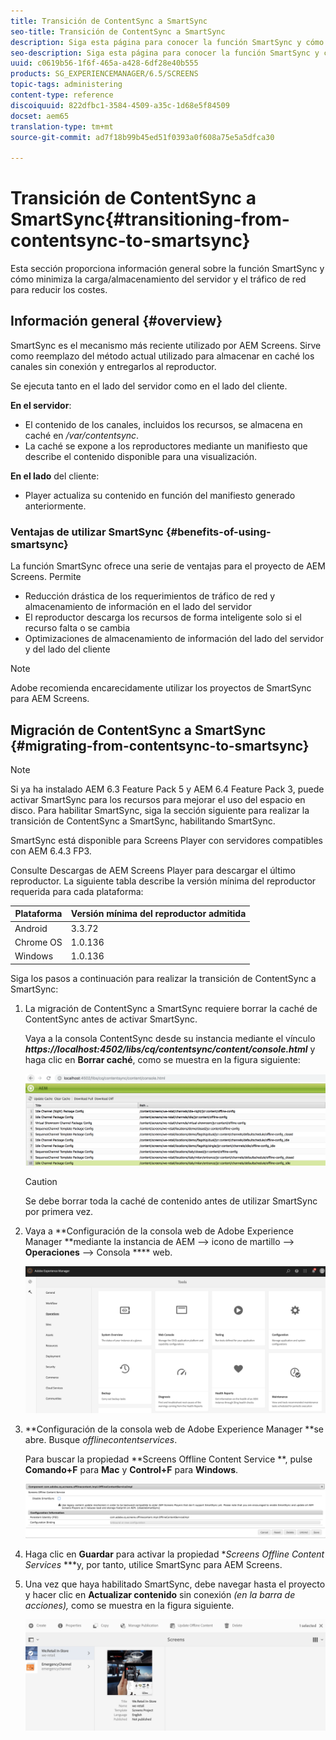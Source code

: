 ```yaml
---
title: Transición de ContentSync a SmartSync
seo-title: Transición de ContentSync a SmartSync
description: Siga esta página para conocer la función SmartSync y cómo puede realizar la transición de ContentSync a SmartSync.
seo-description: Siga esta página para conocer la función SmartSync y cómo puede realizar la transición de ContentSync a SmartSync.
uuid: c0619b56-1f6f-465a-a428-6df28e40b555
products: SG_EXPERIENCEMANAGER/6.5/SCREENS
topic-tags: administering
content-type: reference
discoiquuid: 822dfbc1-3584-4509-a35c-1d68e5f84509
docset: aem65
translation-type: tm+mt
source-git-commit: ad7f18b99b45ed51f0393a0f608a75e5a5dfca30

---
```



# Transición de ContentSync a SmartSync{#transitioning-from-contentsync-to-smartsync}

Esta sección proporciona información general sobre la función SmartSync y cómo minimiza la carga/almacenamiento del servidor y el tráfico de red para reducir los costes.

## Información general {#overview}

SmartSync es el mecanismo más reciente utilizado por AEM Screens. Sirve como reemplazo del método actual utilizado para almacenar en caché los canales sin conexión y entregarlos al reproductor.

Se ejecuta tanto en el lado del servidor como en el lado del cliente.

**En el servidor**:

* El contenido de los canales, incluidos los recursos, se almacena en caché en */var/contentsync*.
* La caché se expone a los reproductores mediante un manifiesto que describe el contenido disponible para una visualización.

**En el lado** del cliente:

* Player actualiza su contenido en función del manifiesto generado anteriormente.

### Ventajas de utilizar SmartSync {#benefits-of-using-smartsync}

La función SmartSync ofrece una serie de ventajas para el proyecto de AEM Screens. Permite

* Reducción drástica de los requerimientos de tráfico de red y almacenamiento de información en el lado del servidor
* El reproductor descarga los recursos de forma inteligente solo si el recurso falta o se cambia
* Optimizaciones de almacenamiento de información del lado del servidor y del lado del cliente

>[!NOTE]
>
>Adobe recomienda encarecidamente utilizar los proyectos de SmartSync para AEM Screens.

## Migración de ContentSync a SmartSync {#migrating-from-contentsync-to-smartsync}

>[!NOTE]
>
>Si ya ha instalado AEM 6.3 Feature Pack 5 y AEM 6.4 Feature Pack 3, puede activar SmartSync para los recursos para mejorar el uso del espacio en disco. Para habilitar SmartSync, siga la sección siguiente para realizar la transición de ContentSync a SmartSync, habilitando SmartSync.
>
>SmartSync está disponible para Screens Player con servidores compatibles con AEM 6.4.3 FP3.
>
>Consulte Descargas [](https://download.macromedia.com/screens/) de AEM Screens Player para descargar el último reproductor. La siguiente tabla describe la versión mínima del reproductor requerida para cada plataforma:

| **Plataforma** | **Versión mínima del reproductor admitida** |
|---|---|
| Android | 3.3.72 |
| Chrome OS | 1.0.136 |
| Windows | 1.0.136 |

Siga los pasos a continuación para realizar la transición de ContentSync a SmartSync:

1. La migración de ContentSync a SmartSync requiere borrar la caché de ContentSync antes de activar SmartSync.

   Vaya a la consola ContentSync desde su instancia mediante el vínculo ***https://localhost:4502/libs/cq/contentsync/content/console.html*** y haga clic en **Borrar caché**, como se muestra en la figura siguiente:

   ![clear_contesync_cache](assets/clear_contesync_cache.png)

   >[!CAUTION]
   >
   >Se debe borrar toda la caché de contenido antes de utilizar SmartSync por primera vez.

1. Vaya a **Configuración de la consola web de Adobe Experience Manager **mediante la instancia de AEM —&gt; icono de martillo —&gt; **Operaciones** —&gt; Consola **** web.

   ![screen_shot_2019-02-11at15339pm](assets/screen_shot_2019-02-11at15339pm.png)

1. **Configuración de la consola web de Adobe Experience Manager **se abre. Busque *offlinecontentservices*.

   Para buscar la propiedad **Screens Offline Content Service **, pulse **Comando+F** para **Mac** y **Control+F** para **Windows**.

   ![screen_shot_2019-02-19at22643pm](assets/screen_shot_2019-02-19at22643pm.png)

1. Haga clic en **Guardar** para activar la propiedad **Screens Offline Content Services* ***y, por tanto, utilice SmartSync para AEM Screens.
1. Una vez que haya habilitado SmartSync, debe navegar hasta el proyecto y hacer clic en **Actualizar contenido** sin conexión *(en la barra de acciones),* como se muestra en la figura siguiente.

   ![screen_shot_2019-02-25at102605am](assets/screen_shot_2019-02-25at102605am.png)

